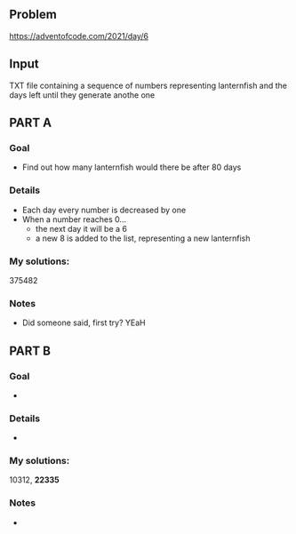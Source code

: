 ## Problem

https://adventofcode.com/2021/day/6

## Input

TXT file containing a sequence of numbers representing
lanternfish and the days left until they generate anothe one
## **PART A**

### Goal
+ Find out how many lanternfish would there be after 80 days

### Details
+ Each day every number is decreased by one
+ When a number reaches 0...
	+ the next day it will be a 6
	+ a new 8 is added to the list, representing a new lanternfish

### My solutions:
375482

### Notes
+ Did someone said, first try? YEaH

## **PART B**

### Goal
+ 

### Details
+ 

### My solutions:
10312, **22335**

### Notes
+ 